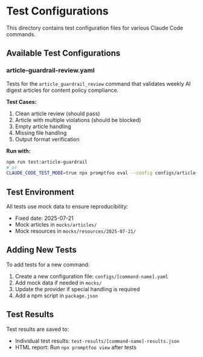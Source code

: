# Test Configurations

This directory contains test configuration files for various Claude Code commands.

## Available Test Configurations

### article-guardrail-review.yaml
Tests for the `article_guardrail_review` command that validates weekly AI digest articles for content policy compliance.

**Test Cases:**
1. Clean article review (should pass)
2. Article with multiple violations (should be blocked)
3. Empty article handling
4. Missing file handling
5. Output format verification

**Run with:**
```bash
npm run test:article-guardrail
# or
CLAUDE_CODE_TEST_MODE=true npx promptfoo eval --config configs/article-guardrail-review.yaml
```

## Test Environment

All tests use mock data to ensure reproducibility:
- Fixed date: 2025-07-21
- Mock articles in `mocks/articles/`
- Mock resources in `mocks/resources/2025-07-21/`

## Adding New Tests

To add tests for a new command:

1. Create a new configuration file: `configs/[command-name].yaml`
2. Add mock data if needed in `mocks/`
3. Update the provider if special handling is required
4. Add a npm script in `package.json`

## Test Results

Test results are saved to:
- Individual test results: `test-results/[command-name]-results.json`
- HTML report: Run `npx promptfoo view` after tests
